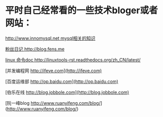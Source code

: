 
 平时自己经常看的一些技术bloger或者网站：
 ======

[ http://www.innomysql.net mysql相关的知识 ](http://www.innomysql.net)

[ 粉丝日记 http://blog.fens.me ](http://blog.fens.me)

[ linux 命令doc http://linuxtools-rst.readthedocs.org/zh_CN/latest/ ](http://linuxtools-rst.readthedocs.org/zh_CN/latest/)

[并发编程网 http://ifeve.com](http://ifeve.com)

[百度运维部 http://op.baidu.com](http://op.baidu.com)

[伯乐在线 http://blog.jobbole.com](http://blog.jobbole.com)

[阮一峰blog http://www.ruanyifeng.com/blog/] (http://www.ruanyifeng.com/blog/)
